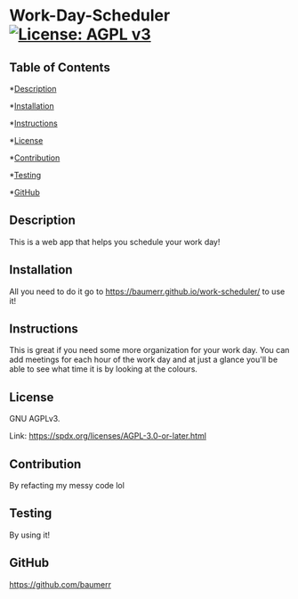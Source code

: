 # Work-Day-Scheduler [![License: AGPL v3](https://img.shields.io/badge/License-AGPL_v3-blue.svg)](https://www.gnu.org/licenses/agpl-3.0)  ## Table of Contents*[Description](#description)*[Installation](#installation)*[Instructions](#instructions)*[License](#lincense)*[Contribution](#contribution)*[Testing](#testing)*[GitHub](#github)## DescriptionThis is a web app that helps you schedule your work day!## InstallationAll you need to do it go to https://baumerr.github.io/work-scheduler/ to use it!## InstructionsThis is great if you need some more organization for your work day. You can add meetings for each hour of the work day and at just a glance you'll be able to see what time it is by looking at the colours.## License  GNU AGPLv3.  Link: https://spdx.org/licenses/AGPL-3.0-or-later.html  ## ContributionBy refacting my messy code lol## TestingBy using it!## GitHubhttps://github.com/baumerr
